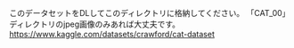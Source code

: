 このデータセットをDLしてこのディレクトリに格納してください。
「CAT_00」ディレクトリのjpeg画像のみあれば大丈夫です。
https://www.kaggle.com/datasets/crawford/cat-dataset